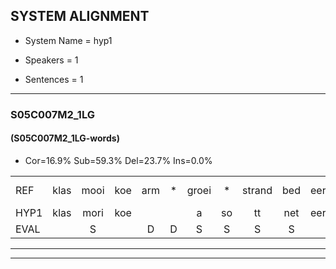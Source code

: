 
## SYSTEM ALIGNMENT

- System Name = hyp1

- Speakers = 1

- Sentences = 1

---

### S05C007M2_1LG

#### (S05C007M2_1LG-words)

- Cor=16.9%	Sub=59.3%	Del=23.7%	Ins=0.0%

|  |  |  |  |  |  |  |  |  |  |  |  |  |  |  |  |  |  |  |  |  |  |  |  |  |  |  |  |  |  |  |  |  |  |  |  |  |  |  |  |  |  |  |  |  |  |  |  |  |  |  |  |  |  |  |  |  |  |  |  |
|:--- |:---:|:---:|:---:|:---:|:---:|:---:|:---:|:---:|:---:|:---:|:---:|:---:|:---:|:---:|:---:|:---:|:---:|:---:|:---:|:---:|:---:|:---:|:---:|:---:|:---:|:---:|:---:|:---:|:---:|:---:|:---:|:---:|:---:|:---:|:---:|:---:|:---:|:---:|:---:|:---:|:---:|:---:|:---:|:---:|:---:|:---:|:---:|:---:|:---:|:---:|:---:|:---:|:---:|:---:|:---:|:---:|:---:|:---:|:---:|
| REF | klas | mooi | koe | arm | * | groei | * | strand | bed | eerst | voor | * | draai | sjaal | * | herfst | duur*(deur) | * | straat | leeuw | clown | * | * | * | * | * | hoek | krant*(start) | * | * | hout | * | vriend | * | gauw | chips*(schip) | groen | feest*(scheef) | * | reis | jas | huis | paard*(praat) | vijf | * | *(mist) | muts | nieuw | kind | bang | oog | zacht | schoen | plas | neus | * | knoop | plank | *(klank) |
| HYP1 | klas | mori | koe |  |  | a | so | tt | net | eerst |  |  | vor | tintry | ya | ya | he | deg | stranstraat | leel | s | s | ss | klaro | ja | ja | hoek |  |  | start | hout |  |  |  | vreeet | saal | ip | groon | scheef | reis | as | huis | rat | vijf |  |  | ust | nisst | kind |  | enoog | zacht |  |  | schoon | uas | ns | klopkp | lang |
| EVAL |  | S |  | D | D | S | S | S | S |  | D | D | S | S | S | S | S | S | S | S | S | S | S | S | S | S |  | D | D | S |  | D | D | D | S | S | S | S | S |  | S |  | S |  | D | D | S | S |  | D | S |  | D | D | S | S | S | S | S |
---

---
